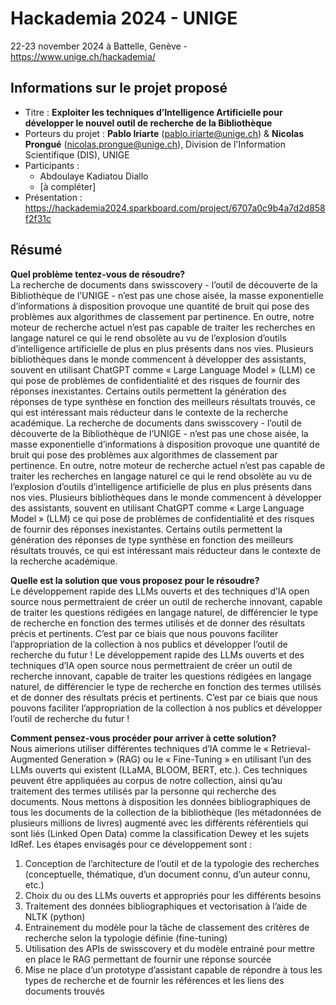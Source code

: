 # Hackademia 2024 - UNIGE
22-23 november 2024 à Battelle, Genève - https://www.unige.ch/hackademia/

## Informations sur le projet proposé
  * Titre : **Exploiter les techniques d’Intelligence Artificielle pour développer le nouvel outil de recherche de la Bibliothèque**
  * Porteurs du projet : **Pablo Iriarte** (pablo.iriarte@unige.ch) & **Nicolas Prongué** (nicolas.prongue@unige.ch), Division de l'Information Scientifique (DIS), UNIGE
  * Participants :
    * Abdoulaye Kadiatou Diallo
    * [à compléter]
  * Présentation : https://hackademia2024.sparkboard.com/project/6707a0c9b4a7d2d858f2f31c

## Résumé

**Quel problème tentez-vous de résoudre?**  
La recherche de documents dans swisscovery - l’outil de découverte de la Bibliothèque de l’UNIGE - n’est pas une chose aisée, la masse exponentielle d’informations à disposition provoque une quantité de bruit qui pose des problèmes aux algorithmes de classement par pertinence. En outre, notre moteur de recherche actuel n’est pas capable de traiter les recherches en langage naturel ce qui le rend obsolète au vu de l’explosion d’outils d’intelligence artificielle de plus en plus présents dans nos vies. Plusieurs bibliothèques dans le monde commencent à développer des assistants, souvent en utilisant ChatGPT comme « Large Language Model » (LLM) ce qui pose de problèmes de confidentialité et des risques de fournir des réponses inexistantes. Certains outils permettent la génération des réponses de type synthèse en fonction des meilleurs résultats trouvés, ce qui est intéressant mais réducteur dans le contexte de la recherche académique.
La recherche de documents dans swisscovery - l’outil de découverte de la Bibliothèque de l’UNIGE - n’est pas une chose aisée, la masse exponentielle d’informations à disposition provoque une quantité de bruit qui pose des problèmes aux algorithmes de classement par pertinence. En outre, notre moteur de recherche actuel n’est pas capable de traiter les recherches en langage naturel ce qui le rend obsolète au vu de l’explosion d’outils d’intelligence artificielle de plus en plus présents dans nos vies. Plusieurs bibliothèques dans le monde commencent à développer des assistants, souvent en utilisant ChatGPT comme « Large Language Model » (LLM) ce qui pose de problèmes de confidentialité et des risques de fournir des réponses inexistantes. Certains outils permettent la génération des réponses de type synthèse en fonction des meilleurs résultats trouvés, ce qui est intéressant mais réducteur dans le contexte de la recherche académique.

**Quelle est la solution que vous proposez pour le résoudre?**  
Le développement rapide des LLMs ouverts et des techniques d’IA open source nous permettraient de créer un outil de recherche innovant, capable de traiter les questions rédigées en langage naturel, de différencier le type de recherche en fonction des termes utilisés et de donner des résultats précis et pertinents. C’est par ce biais que nous pouvons faciliter l’appropriation de la collection à nos publics et développer l’outil de recherche du futur !
Le développement rapide des LLMs ouverts et des techniques d’IA open source nous permettraient de créer un outil de recherche innovant, capable de traiter les questions rédigées en langage naturel, de différencier le type de recherche en fonction des termes utilisés et de donner des résultats précis et pertinents. C’est par ce biais que nous pouvons faciliter l’appropriation de la collection à nos publics et développer l’outil de recherche du futur !

**Comment pensez-vous procéder pour arriver à cette solution?**  
Nous aimerions utiliser différentes techniques d’IA comme le « Retrieval-Augmented Generation » (RAG) ou le « Fine-Tuning » en utilisant l’un des LLMs ouverts qui existent (LLaMA, BLOOM, BERT, etc.). Ces techniques peuvent être appliquées au corpus de notre collection, ainsi qu’au traitement des termes utilisés par la personne qui recherche des documents. Nous mettons à disposition les données bibliographiques de tous les documents de la collection de la bibliothèque (les métadonnées de plusieurs millions de livres) augmenté avec les différents référentiels qui sont liés (Linked Open Data) comme la classification Dewey et les sujets IdRef. Les étapes envisagés pour ce développement sont :

1. Conception de l’architecture de l’outil et de la typologie des recherches (conceptuelle, thématique, d’un document connu, d’un auteur connu, etc.)
2. Choix du ou des LLMs ouverts et appropriés pour les différents besoins
3. Traitement des données bibliographiques et vectorisation à l’aide de NLTK (python)
4. Entrainement du modèle pour la tâche de classement des critères de recherche selon la typologie définie (fine-tuning)
5. Utilisation des APIs de swisscovery et du modèle entrainé pour mettre en place le RAG permettant de fournir une réponse sourcée
6. Mise ne place d’un prototype d’assistant capable de répondre à tous les types de recherche et de fournir les références et les liens des documents trouvés

